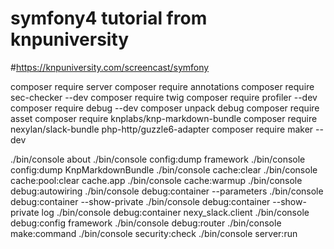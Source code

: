 # symfony4 tutorial from knpuniversity
#https://knpuniversity.com/screencast/symfony

composer require server
composer require annotations
composer require sec-checker --dev
composer require twig
composer require profiler --dev
composer require debug --dev
composer unpack debug
composer require asset
composer require knplabs/knp-markdown-bundle
composer require nexylan/slack-bundle php-http/guzzle6-adapter
composer require maker --dev

./bin/console about
./bin/console config:dump framework
./bin/console config:dump KnpMarkdownBundle
./bin/console cache:clear
./bin/console cache:pool:clear cache.app
./bin/console cache:warmup
./bin/console debug:autowiring
./bin/console debug:container --parameters
./bin/console debug:container --show-private
./bin/console debug:container --show-private log
./bin/console debug:container nexy_slack.client
./bin/console debug:config framework
./bin/console debug:router
./bin/console make:command
./bin/console security:check
./bin/console server:run

